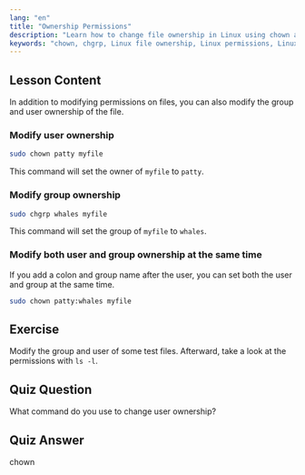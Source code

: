 ```yaml
---
lang: "en"
title: "Ownership Permissions"
description: "Learn how to change file ownership in Linux using chown and chgrp commands. Understand user and group permissions with this beginner-friendly Linux tutorial."
keywords: "chown, chgrp, Linux file ownership, Linux permissions, Linux commands, beginner Linux, Linux tutorial, Linux guide"
---
```


## Lesson Content

In addition to modifying permissions on files, you can also modify the group and user ownership of the file.

### Modify user ownership

```bash
sudo chown patty myfile
```

This command will set the owner of `myfile` to `patty`.

### Modify group ownership

```bash
sudo chgrp whales myfile
```

This command will set the group of `myfile` to `whales`.

### Modify both user and group ownership at the same time

If you add a colon and group name after the user, you can set both the user and group at the same time.

```bash
sudo chown patty:whales myfile
```

## Exercise

Modify the group and user of some test files. Afterward, take a look at the permissions with `ls -l`.

## Quiz Question

What command do you use to change user ownership?

## Quiz Answer

chown
